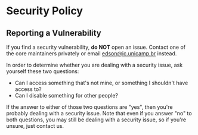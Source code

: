 # Security Policy

## Reporting a Vulnerability

If you find a security vulnerability, **do NOT** open an issue. Contact one of the core maintainers privately or email <edson@ic.unicamp.br> instead.

In order to determine whether you are dealing with a security issue, ask yourself these two questions:

* Can I access something that's not mine, or something I shouldn't have access to?
* Can I disable something for other people?

If the answer to either of those two questions are "yes", then you're probably dealing with a security issue. Note that even if you answer "no" to both questions, you may still be dealing with a security issue, so if you're unsure, just contact us.
